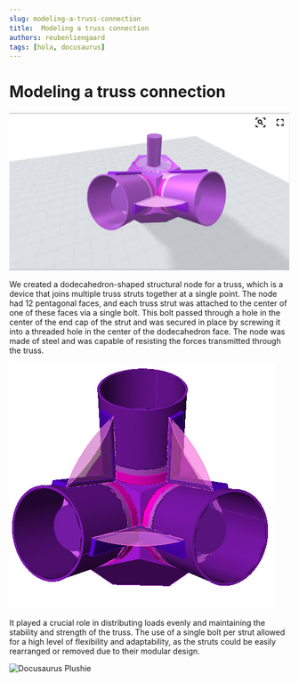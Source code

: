 ```yaml
---
slug: modeling-a-truss-connection
title:  Modeling a truss connection
authors: reubenliengaard
tags: [hola, docusaurus]
---
```


# Modeling a truss connection

![Docusaurus Plushie](/img/truss-3.png)


We created a dodecahedron-shaped structural node for a truss, which is a device that joins multiple truss struts together at a single point. The node had 12 pentagonal faces, and each truss strut was attached to the center of one of these faces via a single bolt. This bolt passed through a hole in the center of the end cap of the strut and was secured in place by screwing it into a threaded hole in the center of the dodecahedron face. The node was made of steel and was capable of resisting the forces transmitted through the truss. 

![Docusaurus Plushie](/img/truss-1.jpg)

It played a crucial role in distributing loads evenly and maintaining the stability and strength of the truss. The use of a single bolt per strut allowed for a high level of flexibility and adaptability, as the struts could be easily rearranged or removed due to their modular design.


![Docusaurus Plushie](/img/truss-2.jpg)
